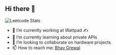 ## Hi there 👋

![Leetcode Stats](https://leetcard.jacoblin.cool/bhavjotgrewal)

- 🔭 I’m currently working at Wattpad ✍️
- 🌱 I’m currently learning about private APIs
- 👯 I’m looking to collaborate on hardware projects
- 📫 How to reach me: [Bhav Grewal](mailto:bhavjot.grewal@mail.utoronto.ca)

<!--
**bhavjotgrewal/bhavjotgrewal** is a ✨ _special_ ✨ repository because its `README.md` (this file) appears on your GitHub profile.

Here are some ideas to get you started:

- 🔭 I’m currently working on ...
- 🌱 I’m currently learning ...
- 👯 I’m looking to collaborate on ...
- 🤔 I’m looking for help with ...
- 💬 Ask me about ...
- 📫 How to reach me: ...
- 😄 Pronouns: ...
- ⚡ Fun fact: ...
-->
